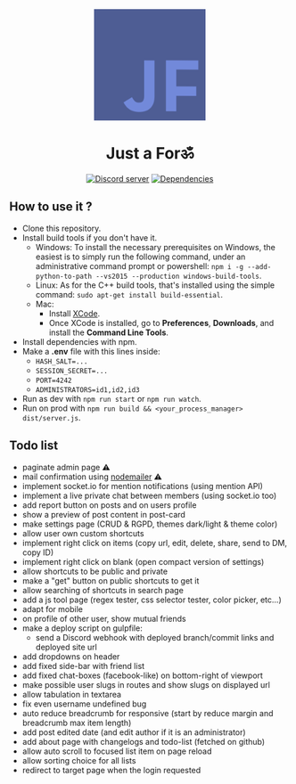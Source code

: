 <div align="center">
    <a href="https://just-a-forum.tk"><img src="./brand/logo_dark-blurple-blurple.png" width="200" alt="just-a-forum-logo" /></a>
    <h1> Just a Forॐ </h1>
  <p>
    <a href="https://discord.gg/3vC2XWK">
      <img src="https://img.shields.io/discord/507389389098188820?color=7289da&logo=discord&logoColor=white" alt="Discord server" /></a>
    <a href="https://david-dm.org/CamilleAbella/just-a-forum">
      <img src="https://img.shields.io/david/CamilleAbella/just-a-forum.svg?maxAge=3600" alt="Dependencies" /></a>
  </p>
</div>

## How to use it ?

- Clone this repository.
- Install build tools if you don't have it.
    - Windows: To install the necessary prerequisites on Windows, the easiest is to simply run the following command, under an administrative command prompt or powershell: `npm i -g --add-python-to-path --vs2015 --production windows-build-tools`.
    - Linux: As for the C++ build tools, that's installed using the simple command: `sudo apt-get install build-essential`.
    - Mac:
        - Install [XCode](https://developer.apple.com/xcode/download/).
        - Once XCode is installed, go to **Preferences**, **Downloads**, and install the **Command Line Tools**.
- Install dependencies with npm.
- Make a **.env** file with this lines inside:
    - `HASH_SALT=...`
    - `SESSION_SECRET=...`
    - `PORT=4242`
    - `ADMINISTRATORS=id1,id2,id3`
- Run as dev with `npm run start` or `npm run watch`.
- Run on prod with `npm run build && <your_process_manager> dist/server.js`.

## Todo list

- paginate admin page ⚠️
- mail confirmation using [nodemailer](https://nodemailer.com/about/) ⚠️
- implement socket.io for mention notifications (using mention API)
- implement a live private chat between members (using socket.io too)
- add report button on posts and on users profile
- show a preview of post content in post-card
- make settings page (CRUD & RGPD, themes dark/light & theme color)
- allow user own custom shortcuts
- implement right click on items (copy url, edit, delete, share, send to DM, copy ID)
- implement right click on blank (open compact version of settings)
- allow shortcuts to be public and private
- make a "get" button on public shortcuts to get it
- allow searching of shortcuts in search page
- add a js tool page (regex tester, css selector tester, color picker, etc...)
- adapt for mobile
- on profile of other user, show mutual friends
- make a deploy script on gulpfile:
    - send a Discord webhook with deployed branch/commit links and deployed site url
- add dropdowns on header
- add fixed side-bar with friend list
- add fixed chat-boxes (facebook-like) on bottom-right of viewport
- make possible user slugs in routes and show slugs on displayed url
- allow tabulation in textarea
- fix even username undefined bug
- auto reduce breadcrumb for responsive (start by reduce margin and breadcrumb max item length)
- add post edited date (and edit author if it is an administrator)
- add about page with changelogs and todo-list (fetched on github)
- allow auto scroll to focused list item on page reload
- allow sorting choice for all lists
- redirect to target page when the login requested
